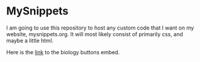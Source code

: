 # MySnippets
I am going to use this repository to host any custom code that I want on my website, mysnippets.org. It will most likely consist of primarily css, and maybe a little html.

Here is the [link](https://jackrgilmore.github.io/MySnippets/biobuttons.html) to the biology buttons embed.
